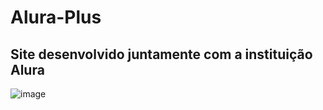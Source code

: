 <h1>Alura-Plus</h1>

<h2>Site desenvolvido juntamente com a instituição Alura</h2>

![image](https://github.com/RL-Guerra/Alura-Plus/assets/154474063/9de0ff84-954b-48ca-a616-246a024bd894)
